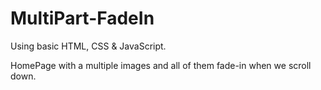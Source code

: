 # MultiPart-FadeIn
 Using basic HTML, CSS & JavaScript.

 HomePage with a multiple images and all of them fade-in when we scroll down.
